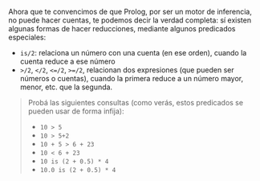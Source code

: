 Ahora que te convencimos de que Prolog, por ser un motor de inferencia, no puede hacer cuentas, te podemos decir la verdad completa: sí existen algunas formas de hacer reducciones, mediante algunos predicados especiales: 

* `is/2`: relaciona un número con una cuenta (en ese orden), cuando la cuenta reduce a ese número 
* `>/2`, `</2`, `<=/2`, `>=/2`, relacionan dos expresiones (que pueden ser números o cuentas), cuando la primera reduce a un número mayor, menor, etc. que la segunda.

> Probá las siguientes consultas (como verás, estos predicados se pueden usar de forma infija): 
> 
> * `10 > 5`
> * `10 > 5+2`
> * `10 + 5 > 6 + 23`
> * `10 < 6 + 23`
> * `10 is (2 + 0.5) * 4` 
> * `10.0 is (2 + 0.5) * 4` 
